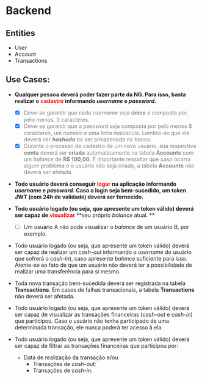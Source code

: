 <style> r { color: Red } b { color: Blue } gr { color: Green }  g { color: Gray } </style>




# Backend
## Entities

* User
* Account
* Transactions

## Use Cases:

- **Qualquer pessoa deverá poder fazer parte da NG. Para isso, basta realizar o** <r>**cadastro**</r> **informando *username* e *password*.**
  -[x] <g>Deve-se garantir que cada *username* seja **único** e composto por, pelo menos, 3 caracteres.</g>
  -[x] <g>Deve-se garantir que a *password* seja composta por pelo menos 8 caracteres, um número e uma letra maiúscula. Lembre-se que ela deverá ser ***hashada*** ao ser armazenada no banco.</g>
  -[x] <g>Durante o processo de cadastro de um novo usuário, sua respectiva **conta** deverá ser **criada** automaticamente na tabela **Accounts** com um *balance* de **R$ 100,00**. É importante ressaltar que caso ocorra algum problema e o usuário não seja criado,  a tabela **Accounts** não deverá ser afetada.</g>
  
- **Todo usuário deverá conseguir** <r>**logar**</r> **na aplicação informando *username* e *password.* Caso o login seja bem-sucedido, um token JWT (com 24h de validade) deverá ser fornecido.**


- **Todo usuário logado (ou seja, que apresente um token válido) deverá ser capaz de** <r>**visualizar**</r> **seu próprio *balance* atual. **
  -[ ] Um usuário A não pode visualizar o *balance* de um usuário B, por exemplo.

- Todo usuário logado (ou seja, que apresente um token válido) deverá ser capaz de realizar um *cash-out* informando o *username* do usuário que sofrerá o *cash-in*), caso apresente *balance* suficiente para isso. Atente-se ao fato de que um usuário não deverá ter a possibilidade de realizar uma transferência para si mesmo.
- Toda nova transação bem-sucedida deverá ser registrada na tabela **Transactions**. Em casos de falhas transacionais, a tabela **Transactions** não deverá ser afetada.
- Todo usuário logado (ou seja, que apresente um token válido) deverá ser capaz de visualizar as transações financeiras (*cash-out* e *cash-in*) que participou. Caso o usuário não tenha participado de uma determinada transação, ele nunca poderá ter acesso à ela.
- Todo usuário logado (ou seja, que apresente um token válido) deverá ser capaz de filtrar as transações financeiras que participou por:
    - Data de realização da transação e/ou
        - Transações de *cash-out;*
        - Transações de *cash-in.*